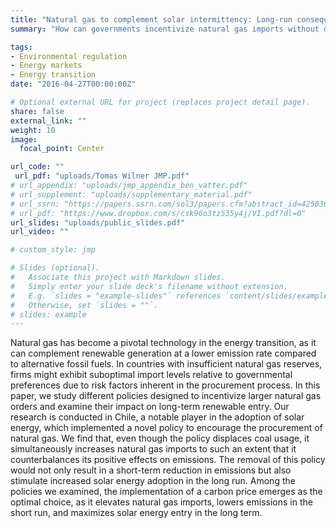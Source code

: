 ```yaml
---
title: "Natural gas to complement solar intermittency: Long-run consequences of policy interventions"
summary: "How can governments incentivize natural gas imports without discouraging renewable entry?"

tags:
- Environmental regulation
- Energy markets
- Energy transition
date: "2016-04-27T00:00:00Z"

# Optional external URL for project (replaces project detail page).
share: false
external_link: ""
weight: 10
image:
  focal_point: Center

url_code: ""
 url_pdf: "uploads/Tomas Wilner JMP.pdf"
# url_appendix: "uploads/jmp_appendix_ben_vatter.pdf"
# url_supplement: "uploads/supplementary_material.pdf"
# url_ssrn: "https://papers.ssrn.com/sol3/papers.cfm?abstract_id=4250361"
# url_pdf: "https://www.dropbox.com/s/csk96o3tz535y4j/VI.pdf?dl=0"
url_slides: "uploads/public_slides.pdf"
url_video: ""

# custom_style: jmp

# Slides (optional).
#   Associate this project with Markdown slides.
#   Simply enter your slide deck's filename without extension.
#   E.g. `slides = "example-slides"` references `content/slides/example-slides.md`.
#   Otherwise, set `slides = ""`.
# slides: example
---
```


Natural gas has become a pivotal technology in the energy transition, as it can complement renewable generation at a lower emission rate compared to alternative fossil fuels. In countries with insufficient natural gas reserves, firms might exhibit suboptimal import levels relative to governmental preferences due to risk factors inherent in the procurement process. In this paper, we study different policies designed to incentivize larger natural gas orders and examine their impact on long-term renewable entry. Our research is conducted in Chile, a notable player in the adoption of solar energy, which implemented a novel policy to encourage the procurement of natural gas. We find that, even though the policy displaces coal usage, it simultaneously increases natural gas imports to such an extent that it counterbalances its positive effects on emissions. The removal of this policy would not only result in a short-term reduction in emissions but also stimulate increased solar energy adoption in the long run. Among the policies we examined, the implementation of a carbon price emerges as the optimal choice, as it elevates natural gas imports, lowers emissions in the short run, and maximizes solar energy entry in the long term.
